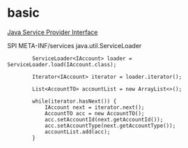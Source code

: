 # basic

[Java Service Provider Interface ](https://itnext.io/java-service-provider-interface-understanding-it-via-code-30e1dd45a091)

SPI
META-INF/services
java.util.ServiceLoader

			ServiceLoader<IAccount> loader = ServiceLoader.load(IAccount.class);
			
			Iterator<IAccount> iterator = loader.iterator();
			
			List<AccountTO> accountList = new ArrayList<>();
			
			while(iterator.hasNext()) {
				IAccount next = iterator.next();
				AccountTO acc = new AccountTO();
				acc.setAccountId(next.getAccountId());
				acc.setAccountType(next.getAccountType());
				accountList.add(acc);
			}
			